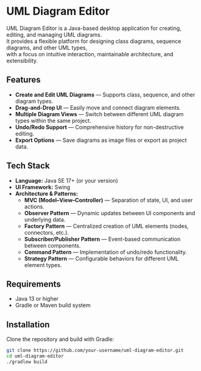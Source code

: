 # UML Diagram Editor

UML Diagram Editor is a Java-based desktop application for creating, editing, and managing UML diagrams.  
It provides a flexible platform for designing class diagrams, sequence diagrams, and other UML types,  
with a focus on intuitive interaction, maintainable architecture, and extensibility.

## Features
- **Create and Edit UML Diagrams** — Supports class, sequence, and other diagram types.
- **Drag-and-Drop UI** — Easily move and connect diagram elements.
- **Multiple Diagram Views** — Switch between different UML diagram types within the same project.
- **Undo/Redo Support** — Comprehensive history for non-destructive editing.
- **Export Options** — Save diagrams as image files or export as project data.

## Tech Stack
- **Language:** Java SE 17+ (or your version)
- **UI Framework:** Swing
- **Architecture & Patterns:**
  - **MVC (Model–View–Controller)** — Separation of state, UI, and user actions.
  - **Observer Pattern** — Dynamic updates between UI components and underlying data.
  - **Factory Pattern** — Centralized creation of UML elements (nodes, connectors, etc.).
  - **Subscriber/Publisher Pattern** — Event-based communication between components.
  - **Command Pattern** — Implementation of undo/redo functionality.
  - **Strategy Pattern** — Configurable behaviors for different UML element types.

## Requirements
- Java 13 or higher
- Gradle or Maven build system

## Installation
Clone the repository and build with Gradle:

```bash
git clone https://github.com/your-username/uml-diagram-editor.git
cd uml-diagram-editor
./gradlew build
